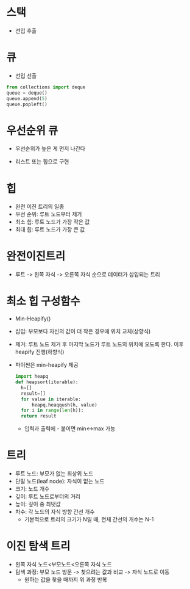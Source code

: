 # 스택

- 선입 후출

# 큐

- 선입 선출

```python
from collections import deque
queue = deque()
queue.append(5)
queue.popleft()
```

# 우선순위 큐

- 우선순위가 높은 게 먼저 나간다

- 리스트 또는 힙으로 구현

# 힙

- 완전 이진 트리의 일종
- 우선 순위: 루트 노드부터 제거
- 최소 힙: 루트 노드가 가장 작은 값
- 최대 힙: 루트 노드가 가장 큰 값

# 완전이진트리

- 루트 -> 왼쪽 자식 -> 오른쪽 자식 순으로 데이터가 삽입되는 트리

# 최소 힙 구성함수

- Min-Heapify()

- 삽입: 부모보다 자신의 값이 더 작은 경우에 위치 교체(상향식)

- 제거: 루트 노드 제거 후 마지막 노드가 루트 노드의 위치에 오도록 한다. 이후 heapify 진행(하향식)

- 파이썬은 min-heapify 제공

  ```python
  import heapq
  def heapsort(iterable):
  	h=[]
  	result=[]
  	for value in iterable:
  		heapq.heaqqush(h, value)
  	for i in range(len(h)):
  	return result
  ```

  - 입력과 출력에 - 붙이면 min<->max 가능

# 트리

- 루트 노드: 부모가 없는 최상위 노드
- 단말 노드(leaf node): 자식이 없는 노드
- 크기: 노드 개수
- 깊이: 루트 노드로부터의 거리
- 높이: 깊이 중 최댓값
- 차수: 각 노드의 자식 방향 간선 개수
  - 기본적으로 트리의 크기가 N일 때, 전체 간선의 개수는 N-1

# 이진 탐색 트리

- 왼쪽 자식 노드<부모노드<오른쪽 자식 노드
- 탐색 과정: 부모 노드 방문 -> 찾으려는 값과 비교 -> 자식 노드로 이동
  - 원하는 값을 찾을 때까지 위 과정 반복
